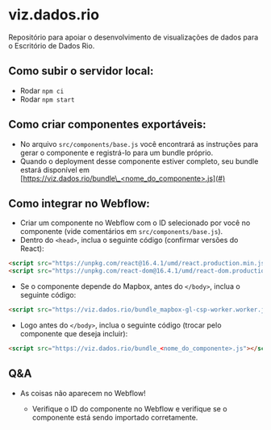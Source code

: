 # viz.dados.rio

Repositório para apoiar o desenvolvimento de visualizações de dados para o Escritório de Dados Rio.


## Como subir o servidor local:

- Rodar `npm ci`
- Rodar `npm start` 

## Como criar componentes exportáveis:

- No arquivo `src/components/base.js` você encontrará as instruções para gerar o componente e registrá-lo para um bundle próprio.
- Quando o deployment desse componente estiver completo, seu bundle estará disponível em [https://viz.dados.rio/bundle\_<nome_do_componente>.js](#)

## Como integrar no Webflow:

- Criar um componente no Webflow com o ID selecionado por você no componente (vide comentários em `src/components/base.js`).
- Dentro do `<head>`, inclua o seguinte código (confirmar versões do React):

```html
<script src="https://unpkg.com/react@16.4.1/umd/react.production.min.js"></script>
<script src="https://unpkg.com/react-dom@16.4.1/umd/react-dom.production.min.js"></script>
```

- Se o componente depende do Mapbox, antes do `</body>`, inclua o seguinte código:

```html
<script src="https://viz.dados.rio/bundle_mapbox-gl-csp-worker.worker.js"></script>
```

- Logo antes do `</body>`, inclua o seguinte código (trocar pelo componente que deseja incluir):

```html
<script src="https://viz.dados.rio/bundle_<nome_do_componente>.js"></script>
```

## Q&A

- As coisas não aparecem no Webflow!

  - Verifique o ID do componente no Webflow e verifique se o componente está sendo importado corretamente.
